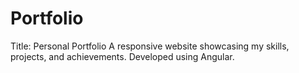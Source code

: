 # Portfolio
Title: Personal Portfolio A responsive website showcasing my skills, projects, and achievements.  Developed using Angular.
